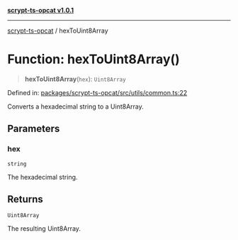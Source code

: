 [**scrypt-ts-opcat v1.0.1**](../README.md)

***

[scrypt-ts-opcat](../README.md) / hexToUint8Array

# Function: hexToUint8Array()

> **hexToUint8Array**(`hex`): `Uint8Array`

Defined in: [packages/scrypt-ts-opcat/src/utils/common.ts:22](https://github.com/OPCAT-Labs/ts-tools/blob/2cea47af983eceafde930347ac310f78dee140a3/packages/scrypt-ts-opcat/src/utils/common.ts#L22)

Converts a hexadecimal string to a Uint8Array.

## Parameters

### hex

`string`

The hexadecimal string.

## Returns

`Uint8Array`

The resulting Uint8Array.
